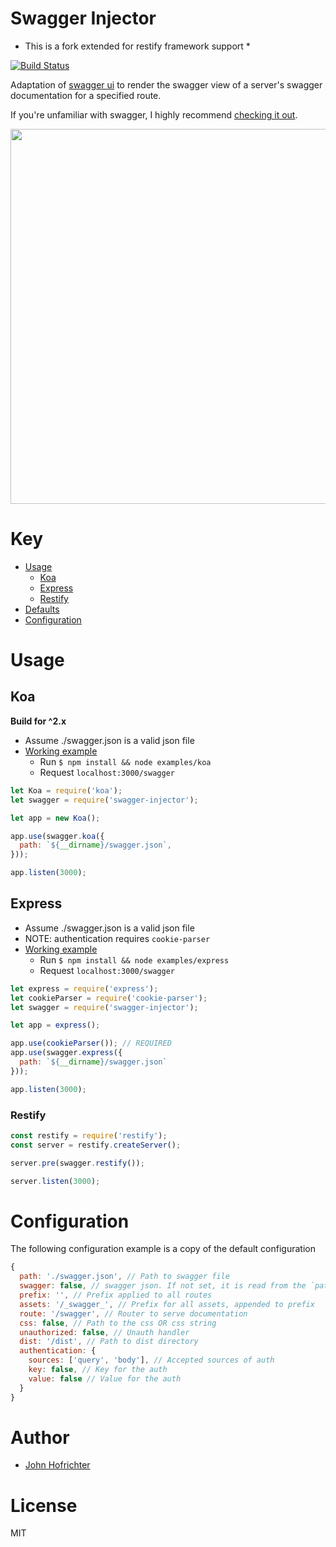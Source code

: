 # Swagger Injector

* This is a fork extended for restify framework support *

[![Build Status](https://travis-ci.org/johnhof/swagger-injector.svg?branch=master)](https://travis-ci.org/johnhof/swagger-injector)

Adaptation of [swagger ui](https://github.com/swagger-api/swagger-ui) to render the swagger view of a server's swagger documentation for a specified route.

If you're unfamiliar with swagger, I highly recommend [checking it out](http://swagger.io/).

<img src="http://i.imgur.com/lR2qpnE.png" width="600">

# Key

- [Usage](#usage)
  - [Koa](#koa)
  - [Express](#express)
  - [Restify](#restify)
- [Defaults](#defaults)
- [Configuration](#configuration)

# Usage

## Koa

**Build for ^2.x**

* Assume ./swagger.json is a valid json file
* [Working example](https://github.com/johnhof/swagger-injector/tree/master/examples/koa.js)
  * Run `$ npm install && node examples/koa`
  * Request `localhost:3000/swagger`

```javascript
let Koa = require('koa');
let swagger = require('swagger-injector');

let app = new Koa();

app.use(swagger.koa({
  path: `${__dirname}/swagger.json`,
}));

app.listen(3000);
```

## Express

* Assume ./swagger.json is a valid json file
* NOTE: authentication requires `cookie-parser`
* [Working example](https://github.com/johnhof/swagger-injector/tree/master/examples/express.js)
  * Run `$ npm install && node examples/express`
  * Request `localhost:3000/swagger`

```javascript
let express = require('express');
let cookieParser = require('cookie-parser');
let swagger = require('swagger-injector');

let app = express();

app.use(cookieParser()); // REQUIRED
app.use(swagger.express({
  path: `${__dirname}/swagger.json`
}));

app.listen(3000);
```

### Restify

```javascript
const restify = require('restify');
const server = restify.createServer();

server.pre(swagger.restify());

server.listen(3000);
```

# Configuration

The following configuration example is a copy of the default configuration

```javascript
{
  path: './swagger.json', // Path to swagger file
  swagger: false, // swagger json. If not set, it is read from the `path` file
  prefix: '', // Prefix applied to all routes
  assets: '/_swagger_', // Prefix for all assets, appended to prefix
  route: '/swagger', // Router to serve documentation
  css: false, // Path to the css OR css string
  unauthorized: false, // Unauth handler
  dist: '/dist', // Path to dist directory
  authentication: {
    sources: ['query', 'body'], // Accepted sources of auth
    key: false, // Key for the auth
    value: false // Value for the auth
  }
}
```

# Author

  - [John Hofrichter](https://github.com/johnhof)

# License

  MIT

